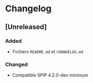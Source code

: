 # Changelog

## [Unreleased]

### Added

- Fichiers `README.md` et `CHANGELOG.md`

### Changed

- Compatible SPIP 4.2.0-dev minimum


